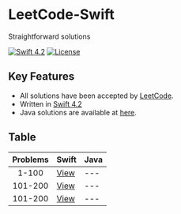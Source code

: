 
# LeetCode-Swift
Straightforward solutions

[![Swift 4.2](https://img.shields.io/badge/Swift-4.2-orange.svg?style=flat)](https://developer.apple.com/swift/)  [![License](https://img.shields.io/github/license/mashape/apistatus.svg)](https://github.com/twho/LeetCode-Swift/blob/master/LICENSE)

## Key Features
- All solutions have been accepted by [LeetCode](https://leetcode.com/problemset/all/).
- Written in [Swift 4.2](https://swift.org/blog/swift-4-2-released/)
- Java solutions are available at [here](https://github.com/twho/LeetCode-Java).

## Table

| Problems | Swift | Java
|:--:| -- | -- |
| 1-100 | [View](https://github.com/twho/LeetCode-Swift/tree/master/Problems/1-100/) | ---|
| 101-200 | [View](https://github.com/twho/LeetCode-Swift/tree/master/Problems/101-200/) | --- |
| 101-200 | [View](https://github.com/twho/LeetCode-Swift/tree/master/Problems/201-300/) | --- |
